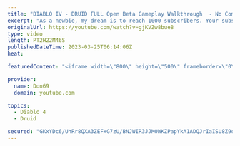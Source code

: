 ```yaml
---
title: "DIABLO IV - DRUID FULL Open Beta Gameplay Walkthrough  - No Commentary"
excerpt: "As a newbie, my dream is to reach 1000 subscribers. Your subscription is a big support in making my small dream come true."
originalUrl: https://youtube.com/watch?v=gjKVZw8bue8
type: video
length: PT2H22M46S
publishedDateTime: 2023-03-25T06:14:06Z
heat: 

featuredContent: "<iframe width=\"800\" height=\"500\" frameborder=\"0\" src=\"https://www.youtube.com/embed/gjKVZw8bue8\" allow=\"accelerometer; autoplay; encrypted-media; gyroscope; picture-in-picture\" allowfullscreen></iframe>"

provider:
  name: Don69
  domain: youtube.com

topics:
  - Diablo 4
  - Druid

secured: "GKxYDc6/UhRr8QXA3ZEFxG7zU/BNJWIR3JJM0WKZPapYkA1ADQJrIaISU8Z9qvyGiOepfwnlu/Ld3HcmbulpadoblsakKGD0CMrRjY7eDHEZWRwuFrttq1vGcn+oEiDSvoY708tLmZ7R485c17HlaqPThaJPVe0j87mbeKJVONhx/AwGJsYgxjb7WX7DEOfQGyI64lCUOe74d9NStJsVW9Mg9adY0UGkRNhzNv0vUtoiBVihyfbPuwNZsS4uvQrlStRuJefnTSs0wDw9zzPGnJqxr8QUQXQ3PmVo5RuqXopg06eYY+nj2g/vWTLM+rvWv9t3rHtRvisNDaOGkKZUkmjhnAVjVN2Ytuwf1xVwe2oypf4oyY52y1u2b4Ge6KSdCFf7LDBfmaIKtxNKcGeZvZ2Ti1jropw9dkQRJ1DcK84=;+ROkxs3AxlthmLzaaovqtw=="
---
```


